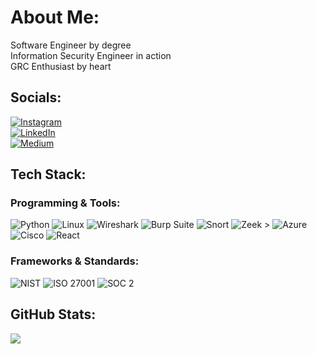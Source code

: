 #  About Me:
Software Engineer by degree  
Information Security Engineer in action  
GRC Enthusiast by heart



## Socials:

[![Instagram](https://img.shields.io/badge/Instagram-%23E4405F.svg?style=for-the-badge&logo=instagram&logoColor=white)](https://instagram.com/laiba.in.cyber)  
[![LinkedIn](https://img.shields.io/badge/LinkedIn-%230077B5.svg?style=for-the-badge&logo=linkedin&logoColor=white)](https://www.linkedin.com/in/laibawaseemsec)  
[![Medium](https://img.shields.io/badge/Medium-12100E?style=for-the-badge&logo=medium&logoColor=white)](https://medium.com/@laibaincyber)


## Tech Stack:

### Programming & Tools:
![Python](https://img.shields.io/badge/Python-3670A0?style=for-the-badge&logo=python&logoColor=ffdd54)
![Linux](https://img.shields.io/badge/Linux-FCC624?style=for-the-badge&logo=linux&logoColor=black)
![Wireshark](https://img.shields.io/badge/Wireshark-1679A7?style=for-the-badge&logo=wireshark&logoColor=white)
![Burp Suite](https://img.shields.io/badge/Burp%20Suite-FF6600?style=for-the-badge&logo=burpsuite&logoColor=white)
![Snort](https://img.shields.io/badge/Snort-CC0000?style=for-the-badge&logo=snort&logoColor=white)
![Zeek](https://img.shields.io/badge/Zeek-000000?style=for-the-badge&logo=data:image/svg+xml;base64,...&logoColor=white) >
![Azure](https://img.shields.io/badge/Microsoft%20Azure-0078D4?style=for-the-badge&logo=microsoftazure&logoColor=white)
![Cisco](https://img.shields.io/badge/Cisco-1BA0D7?style=for-the-badge&logo=cisco&logoColor=white)
![React](https://img.shields.io/badge/React-20232A?style=for-the-badge&logo=react&logoColor=61DAFB)

###  Frameworks & Standards:
![NIST](https://img.shields.io/badge/NIST-202124?style=for-the-badge&logoColor=white)
![ISO 27001](https://img.shields.io/badge/ISO%2FIEC%2027001-0078D4?style=for-the-badge&logoColor=white)
![SOC 2](https://img.shields.io/badge/SOC%202-00A3E0?style=for-the-badge&logoColor=white)


## GitHub Stats:
![](https://streak-stats.demolab.com?user=laibaincyber&theme=dark&hide_border=false)  




